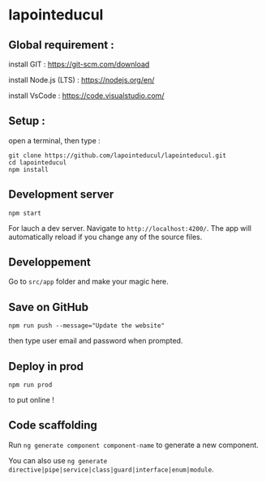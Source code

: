 # lapointeducul

## Global requirement :
install GIT : https://git-scm.com/download

install Node.js (LTS) : https://nodejs.org/en/

install VsCode : https://code.visualstudio.com/

## Setup :
open a terminal, then type :

```
git clone https://github.com/lapointeducul/lapointeducul.git
cd lapointeducul
npm install
```


## Development server
```
npm start
```
For lauch a dev server. Navigate to `http://localhost:4200/`. The app will automatically reload if you change any of the source files.

## Developpement
Go to `src/app` folder and make your magic here.

## Save on GitHub
```
npm run push --message="Update the website" 
```
then type user email and password when prompted.

## Deploy in prod
```
npm run prod
```
to put online !

## Code scaffolding

Run `ng generate component component-name` to generate a new component. 

You can also use `ng generate directive|pipe|service|class|guard|interface|enum|module`.
